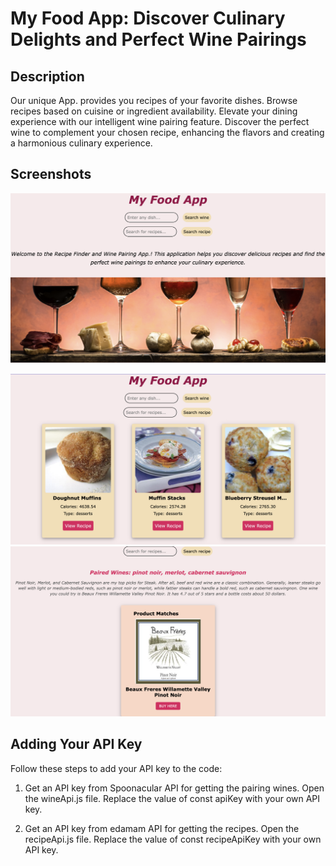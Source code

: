 # My Food App: Discover Culinary Delights and Perfect Wine Pairings

## Description

   Our unique App. provides you recipes of your favorite dishes.
Browse recipes based on cuisine or ingredient availability.
Elevate your dining experience with our intelligent wine pairing feature. Discover the perfect wine to complement your chosen recipe, enhancing the flavors and creating a harmonious culinary experience.

## Screenshots

![Food app Screenshot](/screenshots/home.png)


![Food app screenshot muffin][def]
![Food app screenshot muffin][def2]



## Adding Your API Key

Follow these steps to add your API key to the code:

1. Get an API key from  Spoonacular API for getting the pairing wines.
Open the wineApi.js file.
Replace the value of const apiKey  with your own API key.

2. Get an API key from  edamam API for getting the recipes.
Open the recipeApi.js file.
Replace the value of const recipeApiKey  with your own API key.


[def]: /screenshots/muffin.png
[def2]: /screenshots/wine.png